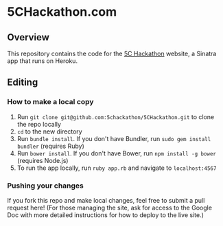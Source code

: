 # 5CHackathon.com

## Overview

This repository contains the code for the [5C Hackathon](http://5CHackathon.com/) website, a Sinatra app that runs on Heroku.

## Editing

### How to make a local copy

1. Run `git clone git@github.com:5chackathon/5CHackathon.git` to clone the repo locally
2. `cd` to the new directory
3. Run `bundle install`. If you don't have Bundler, run `sudo gem install bundler` (requires Ruby)
4. Run `bower install`. If you don't have Bower, run `npm install -g bower` (requires Node.js)
5. To run the app locally, run `ruby app.rb` and navigate to `localhost:4567`

### Pushing your changes

If you fork this repo and make local changes, feel free to submit a pull request here! (For those managing the site, ask for access to the Google Doc with more detailed instructions for how to deploy to the live site.)